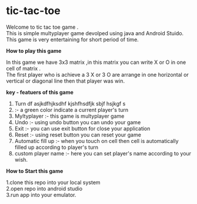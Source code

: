 # tic-tac-toe

Welcome to tic tac toe game .<br/>
This is simple multyplayer game devolped using java and Android Stuido.<br/>
This game is very entertaining for short period of time. <br/>

**How to play this game <br/>**

In this game we have 3x3 matrix ,in this matrix you can write X or O in one cell of matrix . <br/>
The first player who is achieve a 3 X or 3 O are arrange in one horizontal or vertical or diagonal line then that player was win.<br/>

**key - featuers of this game**<br/>

1. Turn df asjkdfhjksdhf kjshfhsdfjk sbjf hsjkgf s
2.  :- a green color indicate a current player's turn<br/>
3. Myltyplayer :- this game is multyplayer game<br/>
4. Undo :- using undo button you can undo your game<br/>
5. Exit :- you can use exit button for close your application<br/>
6. Reset :- using reset button you can reset your game<br/>
7. Automatic fill up :- when you touch on cell then cell is automatically filled up according to player's turn <br/>
8. custom player name :- here you can set player's name according to your wish.

**How to Start this game** <br/>

1.clone this repo into your local system<br/>
2.open repo into android studio<br/>
3.run app into your emulator.
